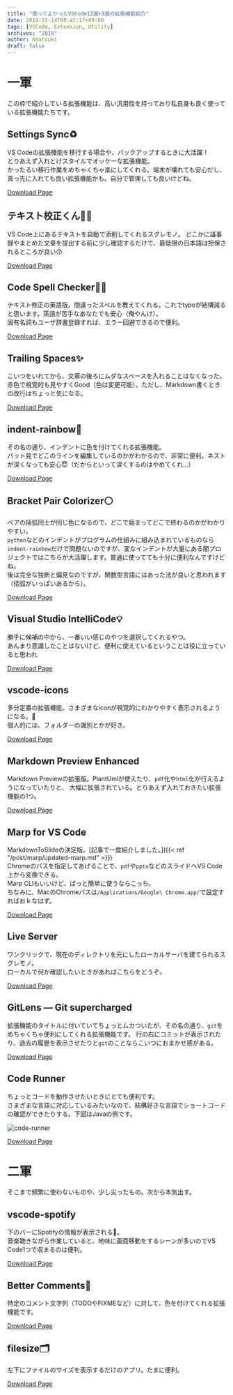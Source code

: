 ```yaml
---
title: "使ってよかったVSCode13選+3選の拡張機能紹介"
date: 2019-11-14T00:42:17+09:00
tags: [VSCode, Extension, Utility]
archives: "2019"
author: Amatsuki
draft: false
---
```

# 一軍
この枠で紹介している拡張機能は、高い汎用性を持っており私自身も良く使っている拡張機能たちです。

## Settings Sync♻️
VS Codeの拡張機能を移行する場合や、バックアップするときに大活躍！  
とりあえず入れとけスタイルでオッケーな拡張機能。  
かったるい移行作業をめちゃくちゃ楽にしてくれる。端末が壊れても安心だし、真っ先に入れても良い拡張機能かも。自分で管理しても良いけどね。

[Download Page](https://marketplace.visualstudio.com/items?itemName=Shan.code-settings-sync)

## テキスト校正くん👨‍🎓
VS Code上にあるテキストを自動で添削してくれるスグレモノ。
どこかに議事録やまとめた文章を提出する前に少し確認するだけで、最低限の日本語は担保されるところが良い😚

[Download Page](https://marketplace.visualstudio.com/items?itemName=ICS.japanese-proofreading)

## Code Spell Checker👨‍🏫
テキスト修正の英語版。間違ったスペルを教えてくれる。これでtypoが結構減ると思います。英語が苦手なあなたでも安心（俺やんけ）。  
固有名詞もユーザ辞書登録すれば、エラー回避できるので便利。

[Download Page](https://marketplace.visualstudio.com/items?itemName=streetsidesoftware.code-spell-checker)

## Trailing Spaces✨
こいつをいれてから、文章の後ろにムダなスペースを入れることはなくなった。
赤色で視覚的も見やすくGood（色は変更可能）。ただし、Markdown書くときの改行はちょっと気になる。

[Download Page](https://marketplace.visualstudio.com/items?itemName=shardulm94.trailing-spaces)

## indent-rainbow🌈
その名の通り、インデントに色を付けてくれる拡張機能。  
パット見でどこのラインを編集しているのかがわかるので、非常に便利。ネストが深くなっても安心😇（だからといって深くするのはやめてくれ…）

[Download Page](https://marketplace.visualstudio.com/items?itemName=oderwat.indent-rainbow)

## Bracket Pair Colorizer⚪️
ペアの括弧同士が同じ色になるので、どこで始まってどこで終わるのかがわかりやすい。  
`python`などのインデントがプログラムの仕組みに組み込まれているものなら`indent-rainbow`だけで問題ないのですが、変なインデントが大量にある闇プロジェクトではこちらが大活躍します。普通に使ってても十分に便利なんですけどね。  
後は完全な独断と偏見なのですが、関数型言語にはあった法が良いと思われます（括弧がいっぱいあるから）。

[Download Page](https://marketplace.visualstudio.com/items?itemName=formulahendry.code-runner)

## Visual Studio IntelliCode💡
勝手に候補の中から、一番いい感じのやつを選択してくれるやつ。  
あんまり意識したことはないけど、便利に使えているということは役に立っていると思われ

[Download Page](https://marketplace.visualstudio.com/items?itemName=VisualStudioExptTeam.vscodeintellicode)

## vscode-icons
多分定番の拡張機能。さまざまなiconが視覚的にわかりやすく表示されるようになる。  
個人的には、フォルダーの識別とかが好き。

[Download Page](https://marketplace.visualstudio.com/items?itemName=vscode-icons-team.vscode-icons)

## Markdown Preview Enhanced
Markdown Previewの拡張版。PlantUmlが使えたり、`pdf`化や`html`化が行えるようになっていたりと、
大幅に拡張されている。とりあえず入れておきたい拡張機能の1つ。

[Download Page](https://marketplace.visualstudio.com/items?itemName=shd101wyy.markdown-preview-enhanced)

## Marp for VS Code
MarkdownToSlideの決定版。[記事で一度紹介しました。]({{< ref "/post/marp/updated-marp.md" >}})  
Chromeのパスを指定してあげることで、`pdf`や`pptx`などのスライドへVS Code上から変換できる。  
Marp CLIもいいけど、ぱっと簡単に使うならこっち。  
ちなみに、MacのChromeパスは`/Applications/Google\ Chrome.app/`で設定すればおｋなはず。

[Download Page](https://marketplace.visualstudio.com/items?itemName=marp-team.marp-vscode)

## Live Server
ワンクリックで、現在のディレクトリを元にしたローカルサーバを建てられるスグレモノ。  
ローカルで何か確認したいときがあればこちらをどうぞ。

[Download Page](https://marketplace.visualstudio.com/items?itemName=ritwickdey.LiveServer)

## GitLens — Git supercharged
拡張機能のタイトルに付いていてちょっとムカついたが、その名の通り、`git`をめちゃくちゃ便利にしてくれる拡張機能です。
行の右にコミットが表示されたり、過去の履歴を表示させたりと`git`のことならこいつにおまかせ感がある。

[Download Page](https://marketplace.visualstudio.com/items?itemName=eamodio.gitlens)

## Code Runner
ちょっとコードを動作させたいときにとても便利です。  
さまざまな言語に対応しているみたいなので、結構好きな言語でショートコードの確認ができたりする。下図はJavaの例です。

![code-runner](/resources/vscode/good-extentions/code-runner.png)

[Download Page](https://marketplace.visualstudio.com/items?itemName=formulahendry.code-runner)


# 二軍
そこまで頻繁に使わないものや、少し尖ったもの。次から本気出す。

## vscode-spotify
下のバーにSpotifyの情報が表示される🎵。  
音楽聴きながら作業していると、地味に画面移動をするシーンが多いのでVS Code1つで収まるのは便利。

[Download Page](https://marketplace.visualstudio.com/items?itemName=shyykoserhiy.vscode-spotify)

## Better Comments📝
特定のコメント文字列（TODOやFIXMEなど）に対して、色を付けてくれる拡張機能です。

[Download Page](https://marketplace.visualstudio.com/items?itemName=aaron-bond.better-comments)

## filesize🗂
左下にファイルのサイズを表示するだけのアプリ。たまに便利。

[Download Page](https://marketplace.visualstudio.com/items?itemName=mkxml.vscode-filesize)